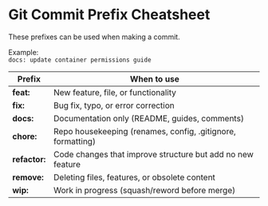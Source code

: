 # Git Commit Prefix Cheatsheet

These prefixes can be used when making a commit.

Example:  
`docs: update container permissions guide`

| Prefix      | When to use                                                |
| ----------- | ---------------------------------------------------------- |
| **feat:**   | New feature, file, or functionality                        |
| **fix:**    | Bug fix, typo, or error correction                         |
| **docs:**   | Documentation only (README, guides, comments)              |
| **chore:**  | Repo housekeeping (renames, config, .gitignore, formatting)|
| **refactor:** | Code changes that improve structure but add no new feature|
| **remove:** | Deleting files, features, or obsolete content              |
| **wip:**    | Work in progress (squash/reword before merge)              |


